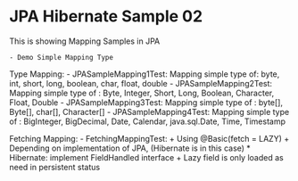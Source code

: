 # JPA Hibernate Sample 02

This is showing Mapping Samples in JPA

    - Demo Simple Mapping Type

Type Mapping:
    - JPASampleMapping1Test: Mapping simple type of: byte, int, short, long, boolean, char, float, double 
    - JPASampleMapping2Test: Mapping simple type of : Byte, Integer, Short, Long, Boolean, Character, Float, Double 
    - JPASampleMapping3Test: Mapping simple type of : byte[], Byte[], char[], Character[] 
    - JPASampleMapping4Test: Mapping simple type of : BigInteger, BigDecimal, Date, Calendar, java.sql.Date, Time, Timestamp 

Fetching Mapping: 
    - FetchingMappingTest: 
        + Using @Basic(fetch = LAZY) 
        + Depending on implementation of JPA, (Hibernate is in this case) 
          * Hibernate: implement FieldHandled interface 
        + Lazy field is only loaded as need in persistent status 
